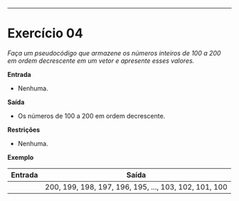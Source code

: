 ---
# Exercício 04

*Faça um pseudocódigo que armazene os números inteiros de 100 a 200 em ordem decrescente em um vetor e apresente esses valores.*

**Entrada**

- Nenhuma.

**Saída**

- Os números de 100 a 200 em ordem decrescente.

**Restrições**

- Nenhuma.

**Exemplo**

| Entrada | Saída |
|---------|-------|
|  | 200, 199, 198, 197, 196, 195, ..., 103, 102, 101, 100 |
